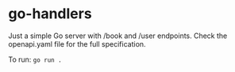 # go-handlers
Just a simple Go server with /book and /user endpoints. Check the openapi.yaml file for the full specification.

To run: `go run .`

